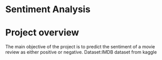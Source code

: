 # Sentiment Analysis
# Project overview
The main objective of the project is to predict the sentiment of a movie review as either positive or negative.
Dataset:IMDB dataset from kaggle


